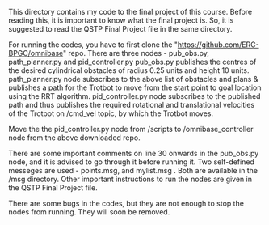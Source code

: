 This directory contains my code to the final project of this course.
Before reading this, it is important to know what the final project is. So, it is suggested to read the QSTP Final Project file in the same directory.

For running the codes, you have to first clone the "https://github.com/ERC-BPGC/omnibase" repo. 
There are three nodes - pub_obs.py, path_planner.py and pid_controller.py
pub_obs.py publishes the centres of the desired cylindrical obstacles of radius 0.25 units and height 10 units.
path_planner.py node subscribes to the above list of obstacles and plans & publishes a path for the Trotbot to move from the start point to goal location using the RRT algorithm.
pid_controller.py node subscribes to the published path and thus publishes the required rotational and translational velocities of the Trotbot on /cmd_vel topic, by which the Trotbot moves.

Move the the pid_controller.py node from /scripts to /omnibase_controller node from the above downloaded repo.

There are some important comments on line 30 onwards in the pub_obs.py node, and it is advised to go through it before running it.
Two self-defined messeges are used - points.msg, and mylist.msg . Both are available in the /msg directory.
Other important instructions to run the nodes are given in the QSTP Final Project file.

There are some bugs in the codes, but they are not enough to stop the nodes from running. They will soon be removed.

